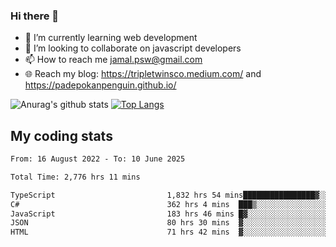 ### Hi there 👋

<!--
**padepokanpenguin/padepokanpenguin** is a ✨ _special_ ✨ repository because its `README.md` (this file) appears on your GitHub profile.
-->

- 🌱 I’m currently learning  web development
- 👯 I’m looking to collaborate on javascript developers
- 📫 How to reach me jamal.psw@gmail.com
- 🌐 Reach my blog:
   https://tripletwinsco.medium.com/ and
   https://padepokanpenguin.github.io/

![Anurag's github stats](https://github-readme-stats.vercel.app/api?username=padepokanpenguin&count_private=true&disable_animations=false&show_icons=true&theme=default)
[![Top Langs](https://github-readme-stats.vercel.app/api/top-langs/?username=padepokanpenguin&theme=default&layout=compact)](https://github.com/padepokanpenguin)

## My coding stats

<!--START_SECTION:waka-->

```txt
From: 16 August 2022 - To: 10 June 2025

Total Time: 2,776 hrs 11 mins

TypeScript                         1,832 hrs 54 mins████████████████▓░░░░░░░░   66.02 %
C#                                 362 hrs 4 mins  ███▒░░░░░░░░░░░░░░░░░░░░░   13.04 %
JavaScript                         183 hrs 46 mins █▓░░░░░░░░░░░░░░░░░░░░░░░   06.62 %
JSON                               80 hrs 30 mins  ▓░░░░░░░░░░░░░░░░░░░░░░░░   02.90 %
HTML                               71 hrs 42 mins  ▓░░░░░░░░░░░░░░░░░░░░░░░░   02.58 %
```

<!--END_SECTION:waka-->


